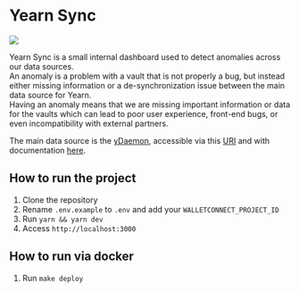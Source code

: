 # Yearn Sync
![](./public/og.jpeg)

Yearn Sync is a small internal dashboard used to detect anomalies across our data sources.  
An anomaly is a problem with a vault that is not properly a bug, but instead either missing information or a de-synchronization issue between the main data source for Yearn.  
Having an anomaly means that we are missing important information or data for the vaults which can lead to poor user experience, front-end bugs, or even incompatibility with external partners.  

The main data source is the [yDaemon](https://github.com/yearn/ydaemon), accessible via this [URI](https://ydaemon.yearn.finance) and with documentation [here](https://ydaemon.ycorpo.com/).

## How to run the project  
1. Clone the repository
2. Rename `.env.example` to `.env` and add your `WALLETCONNECT_PROJECT_ID`
3. Run `yarn && yarn dev`  
4. Access `http://localhost:3000`  

## How to run via docker
1. Run `make deploy`